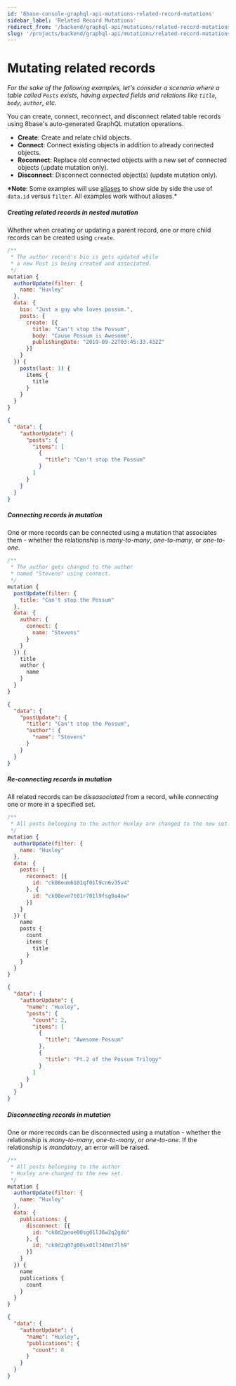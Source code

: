 ```yaml
---
id: '8base-console-graphql-api-mutations-related-record-mutations'
sidebar_label: 'Related Record Mutations'
redirect_from: '/backend/graphql-api/mutations/related-record-mutations'
slug: '/projects/backend/graphql-api/mutations/related-record-mutations'
---
```


# Mutating related records

_For the sake of the following examples, let's consider a scenario where a table called `Posts` exists, having expected fields and relations like `title`, `body`, `author`, etc._

You can create, connect, reconnect, and disconnect related table records using 8base's auto-generated GraphQL mutation operations.

- **Create**: Create and relate child objects.
- **Connect**: Connect existing objects in addition to already connected objects.
- **Reconnect**: Replace old connected objects with a new set of connected objects (update mutation only).
- **Disconnect**: Disconnect connected object(s) (update mutation only).

**\*Note**: Some examples will use [aliases](/docs/8base-console/graphql-api/#aliases) to show side by side the use of `data.id` versus `filter`. All examples work without aliases.\*

##### Creating related records in nested mutation

Whether when creating or updating a parent record, one or more child records can be created using `create`.

```javascript
/**
 * The author record's bio is gets updated while
 * a new Post is being created and associated.
 */
mutation {
  authorUpdate(filter: {
    name: "Huxley"
  },
  data: {
    bio: "Just a guy who loves possum.",
    posts: {
      create: [{
        title: "Can't stop the Possum",
        body: "Cause Possum is Awesome",
        publishingDate: "2019-09-22T03:45:33.432Z"
      }]
    }
  }) {
    posts(last: 1) {
      items {
        title
      }
    }
  }
}
```

```json
{
  "data": {
    "authorUpdate": {
      "posts": {
        "items": [
          {
            "title": "Can't stop the Possum"
          }
        ]
      }
    }
  }
}
```

##### Connecting records in mutation

One or more records can be connected using a mutation that associates them - whether the relationship is _many-to-many_, _one-to-many_, or _one-to-one_.

```javascript
/**
 * The author gets changed to the author
 * named "Stevens" using connect.
 */
mutation {
  postUpdate(filter: {
    title: "Can't stop the Possum"
  },
  data: {
    author: {
      connect: {
        name: "Stevens"
      }
    }
  }) {
    title
    author {
      name
    }
  }
}
```

```json
{
  "data": {
    "postUpdate": {
      "title": "Can't stop the Possum",
      "author": {
        "name": "Stevens"
      }
    }
  }
}
```

##### Re-connecting records in mutation

All related records can be _dissasociated_ from a record, while _connecting_ one or more in a specified set.

```javascript
/**
 * All posts belonging to the author Huxley are changed to the new set.
 */
mutation {
  authorUpdate(filter: {
    name: "Huxley"
  },
  data: {
    posts: {
      reconnect: [{
        id: "ck08eum6101qf01l9cn6v35v4"
      }, {
        id: "ck08eve7t01r701l9fsg9a4ow"
      }]
    }
  }) {
    name
    posts {
      count
      items {
        title
      }
    }
  }
}
```

```json
{
  "data": {
    "authorUpdate": {
      "name": "Huxley",
      "posts": {
        "count": 2,
        "items": [
          {
            "title": "Awesome Possum"
          },
          {
            "title": "Pt.2 of the Possum Trilogy"
          }
        ]
      }
    }
  }
}
```

##### Disconnecting records in mutation

One or more records can be disconnected using a mutation - whether the relationship is _many-to-many_, _one-to-many_, or _one-to-one_. If the relationship is _mandatory_, an error will be raised.

```javascript
/**
 * All posts belonging to the author
 * Huxley are changed to the new set.
 */
mutation {
  authorUpdate(filter: {
    name: "Huxley"
  },
  data: {
    publications: {
      disconnect: [{
        id: "ck0d2peue00sg01l36w2q2gdo"
      }, {
        id: "ck0d2q07g00sx01l340mt7lh9"
      }]
    }
  }) {
    name
    publications {
      count
    }
  }
}
```

```json
{
  "data": {
    "authorUpdate": {
      "name": "Huxley",
      "publications": {
        "count": 0
      }
    }
  }
}
```
